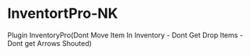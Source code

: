 # InventortPro-NK
Plugin InventoryPro(Dont Move Item In Inventory - Dont Get Drop Items - Dont get Arrows Shouted)
